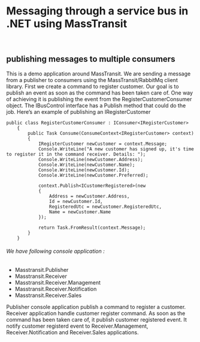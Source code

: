<H1>Messaging through a service bus in .NET using MassTransit</h1></br>
<h2>publishing messages to multiple consumers</h2>
<p> This is a demo application around MassTransit. We are sending a message from a publisher to consumers using the MassTransit/RabbitMq client library. First we create a command to register customer. Our goal is to publish an event as soon as the command has been taken care of. One way of achieving it is publishing the event from the RegisterCustomerConsumer object. The IBusControl interface has a Publish method that could do the job. Here’s an example of publishing an IRegisterCustomer</p>

```
public class RegisterCustomerConsumer : IConsumer<IRegisterCustomer>
    {       
        public Task Consume(ConsumeContext<IRegisterCustomer> context)
        {           
            IRegisterCustomer newCustomer = context.Message;
            Console.WriteLine("A new customer has signed up, it's time to register it in the command receiver. Details: ");
            Console.WriteLine(newCustomer.Address);
            Console.WriteLine(newCustomer.Name);
            Console.WriteLine(newCustomer.Id);
            Console.WriteLine(newCustomer.Preferred);
 
            context.Publish<ICustomerRegistered>(new
            {
                Address = newCustomer.Address,
                Id = newCustomer.Id,                
                RegisteredUtc = newCustomer.RegisteredUtc,
                Name = newCustomer.Name             
            });
 
            return Task.FromResult(context.Message);
        }
    }
  ```

<h6>We have following console application :</h6>
<ul>
  <li>Masstransit.Publisher</li>
  <li>Masstransit.Receiver</li>
  <li>Masstransit.Receiver.Management</li>
  <li>Masstransit.Receiver.Notification</li>
  <li>Masstransit.Receiver.Sales</li>  
</ul>

<p> Publisher console application publish a command to register a customer. Receiver application handle customer register command. As soon as the command has been taken care of, it publish customer registered event. It notify customer registerd event to  Receiver.Management, Receiver.Notification and Receiver.Sales applications.

